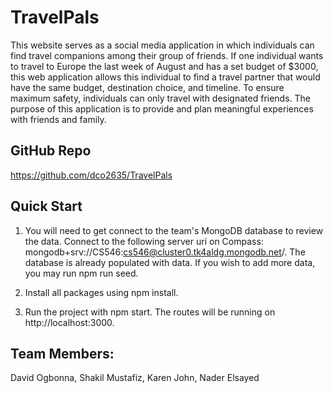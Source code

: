 # TravelPals
This website serves as a social media application in which individuals can find travel companions among their group of friends. If one individual wants to travel to Europe the last week of August and has a set budget of $3000, this web application allows this individual to find a travel partner that would have the same budget, destination choice, and timeline. To ensure maximum safety, individuals can only travel with designated friends. The purpose of this application is to provide and plan meaningful experiences with friends and family.

## GitHub Repo
https://github.com/dco2635/TravelPals 

## Quick Start
1. You will need to get connect to the team's MongoDB database to review the data. Connect to the following server uri on Compass: mongodb+srv://CS546:cs546@cluster0.tk4aldg.mongodb.net/. The database is already populated with data. If you wish to add more data, you may run npm run seed.

2. Install all packages using npm install. 

3. Run the project with npm start. The routes will be running  on http://localhost:3000.


## Team Members: 
David Ogbonna, Shakil Mustafiz, Karen John, Nader Elsayed 